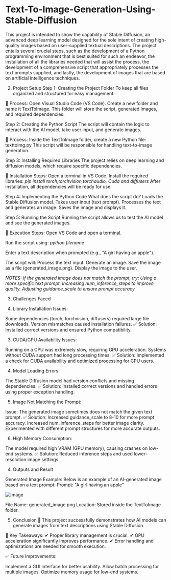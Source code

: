 # Text-To-Image-Generation-Using-Stable-Diffusion
This project is intended to show the capability of Stable Diffusion, an advanced deep learning model designed for the sole intent of creating high-quality images based on user-supplied textual descriptions. The project entails several crucial steps, such as the development of a Python programming environment that is best suited for such an endeavor, the installation of all the libraries needed that will assist the process, the development of a comprehensive script that appropriately processes the text prompts supplied, and lastly, the development of images that are based on artificial intelligence techniques.

2. Project Setup
Step 1: Creating the Project Folder
To keep all files organized and structured for easy management.

🔹 Process:
Open Visual Studio Code (VS Code).
Create a new folder and name it TextToImage.
This folder will store the script, generated images, and required dependencies.

Step 2: Creating the Python Script
The script will contain the logic to interact with the AI model, take user input, and generate images.

🔹 Process:
Inside the TextToImage folder, create a new Python file:
texttoimg.py
This script will be responsible for handling text-to-image generation.

Step 3: Installing Required Libraries
The project relies on deep learning and diffusion models, which require specific dependencies.

🔹 Installation Steps:
Open a terminal in VS Code.
Install the required libraries:
*pip install torch,torchvision,torchaudio, Cuda and diffusers*
After installation, all dependencies will be ready for use.

Step 4: Implementing the Python Code
What does the script do?
Loads the Stable Diffusion model.
Takes user input (text prompt).
Processes the text and generates an image.
Saves the image and displays it.

Step 5: Running the Script
Running the script allows us to test the AI model and see the generated images.

🔹 Execution Steps:
Open VS Code and open a terminal.

Run the script using:
*python filename*

Enter a text description when prompted (e.g., "A girl having an apple").

The script will:
Process the text input.
Generate an image.
Save the image as a file (generated_image.png).
Display the image to the user.

*NOTES: If the generated image does not match the prompt, try:*
*Using a more specific text prompt.*
*Increasing num_inference_steps to improve quality.*
*Adjusting guidance_scale to ensure prompt accuracy.*

3. Challenges Faced
   
1. Library Installation Issues:
   
Some dependencies (torch, torchvision, diffusers) required large file downloads.
Version mismatches caused installation failures.
✅ Solution: Installed correct versions and ensured Python compatibility.

3. CUDA/GPU Availability Issues:
   
Running on a CPU was extremely slow, requiring GPU acceleration.
Systems without CUDA support had long processing times.
✅ Solution: Implemented a check for CUDA availability and optimized processing for CPU users.

4. Model Loading Errors:
   
The Stable Diffusion model had version conflicts and missing dependencies.
✅ Solution: Installed correct versions and handled errors using proper exception handling.

5. Image Not Matching the Prompt:
   
Issue: The generated image sometimes does not match the given text prompt.
✅ Solution:
Increased guidance_scale to 8-10 for more prompt accuracy.
Increased num_inference_steps for better image clarity.
Experimented with different prompt structures for more accurate outputs.

6. High Memory Consumption:
   
The model required high VRAM (GPU memory), causing crashes on low-end systems.
✅ Solution: Reduced inference steps and used lower-resolution image settings.

4. Outputs and Result
   
 Generated Image Example:
Below is an example of an AI-generated image based on a text prompt:
Prompt: "A girl having an apple"

![image](https://github.com/user-attachments/assets/186e98b6-ae29-446b-9cfd-10af5889d579)


File Name: generated_image.png
Location: Stored inside the TextToImage folder.

5. Conclusion
🚀 This project successfully demonstrates how AI models can generate images from text descriptions using Stable Diffusion.

🔹 Key Takeaways:
✔ Proper library management is crucial.
✔ GPU acceleration significantly improves performance.
✔ Error handling and optimizations are needed for smooth execution.

✅ Future Improvements:

Implement a GUI interface for better usability.
Allow batch processing for multiple images.
Optimize memory usage for low-end systems.
